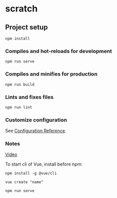 # scratch

## Project setup
```
npm install
```

### Compiles and hot-reloads for development
```
npm run serve
```

### Compiles and minifies for production
```
npm run build
```

### Lints and fixes files
```
npm run lint
```

### Customize configuration
See [Configuration Reference](https://cli.vuejs.org/config/).

### Notes

[Video](https://www.youtube.com/watch?v=Wy9q22isx3U)

To start cli of Vue, install before npm:

`npm install -g @vue/cli`

`vue create "name"`

`npm run serve`

